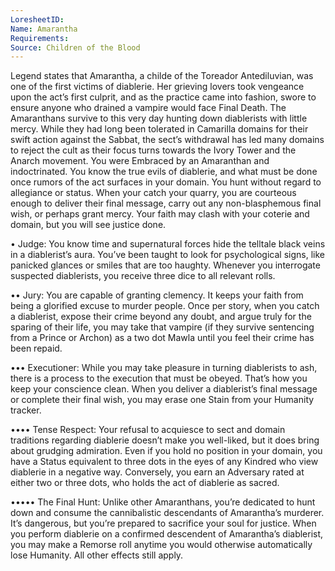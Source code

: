 ```yaml
---
LoresheetID: 
Name: Amarantha
Requirements:
Source: Children of the Blood
---
```

Legend states that Amarantha, a childe of the Toreador Antediluvian, was one of the first victims of diablerie. Her grieving lovers took vengeance upon the act’s first culprit, and as the practice came into fashion, swore to ensure anyone who drained a vampire would face Final Death. The Amaranthans survive to this very day hunting down diablerists with little mercy. While they had long been tolerated in Camarilla domains for their swift action against the Sabbat, the sect’s withdrawal has led many domains to reject the cult as their focus turns towards the Ivory Tower and the Anarch movement. You were Embraced by an Amaranthan and indoctrinated. You know the true evils of diablerie, and what must be done once rumors of the act surfaces in your domain. You hunt without regard to allegiance or status. When your catch your quarry, you are courteous enough to deliver their final message, carry out any non-blasphemous final wish, or perhaps grant mercy. Your faith may clash with your coterie and domain, but you will see justice done.

• Judge: You know time and supernatural forces hide the telltale black veins in a diablerist’s aura. You’ve been taught to look for psychological signs, like panicked glances or smiles that are too haughty. Whenever you interrogate suspected diablerists, you receive three dice to all relevant rolls.

•• Jury: You are capable of granting clemency. It keeps your faith from being a glorified excuse to murder people. Once per story, when you catch a diablerist, expose their crime beyond any doubt, and argue truly for the sparing of their life, you may take that vampire (if they survive sentencing from a Prince or Archon) as a two dot Mawla until you feel their crime has been repaid.

••• Executioner: While you may take pleasure in turning diablerists to ash, there is a process to the execution that must be obeyed. That’s how you keep your conscience clean. When you deliver a diablerist’s final message or complete their final wish, you may erase one Stain from your Humanity tracker.

•••• Tense Respect: Your refusal to acquiesce to sect and domain traditions regarding diablerie doesn’t make you well-liked, but it does bring about grudging admiration. Even if you hold no position in your domain, you have a Status equivalent to three dots in the eyes of any Kindred who view diablerie in a negative way. Conversely, you earn an Adversary rated at either two or three dots, who holds the act of diablerie as sacred.

••••• The Final Hunt: Unlike other Amaranthans, you’re dedicated to hunt down and consume the cannibalistic descendants of Amarantha’s murderer. It’s dangerous, but you’re prepared to sacrifice your soul for justice. When you perform diablerie on a confirmed descendent of Amarantha’s diablerist, you may make a Remorse roll anytime you would otherwise automatically lose Humanity. All other effects still apply.